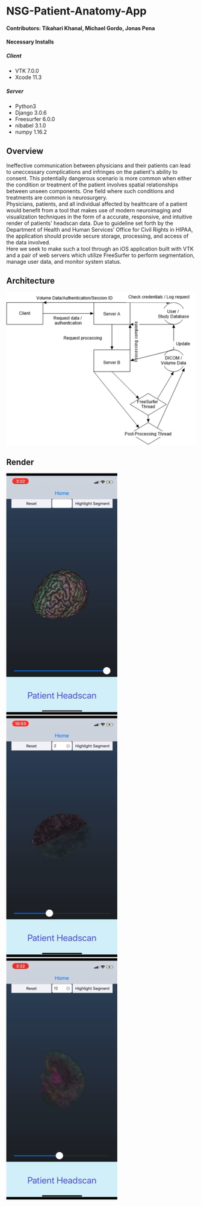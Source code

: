 # NSG-Patient-Anatomy-App
#### Contributors: Tikahari Khanal, Michael Gordo, Jonas Pena
#### Necessary Installs
##### Client
* VTK 7.0.0
* Xcode 11.3
##### Server
* Python3
* Django 3.0.6
* Freesurfer 6.0.0
* nibabel 3.1.0
* numpy 1.16.2


## Overview
Ineffective communication between physicians and their patients can lead to uneccessary complications and infringes on the patient's ability to consent. This potentially dangerous scenario is more common when either the condition or treatment of the patient involves spatial relationships between unseen components. One field where such conditions and treatments are common is neurosurgery.<br>
Physicians, patients, and all individual affected by healthcare of a patient would benefit from a tool that makes use of modern neuroimaging and visualization techniques in the form of a accurate, responsive, and intuitive render of patients' headscan data. Due to guideline set forth by the Department of Health and Human Services’ Office for Civil Rights in HIPAA, the application should provide secure storage, processing, and access of the data involved.<br>
Here we seek to make such a tool through an iOS application built with VTK and a pair of web servers which utilize FreeSurfer to perform segmentation, manage user data, and monitor system status.

## Architecture
![alt text](https://github.com/Tikahari/NSG-Patient-Anatomy-App/blob/master/img/Architecture.png)

## Render
![alt text](https://github.com/Tikahari/NSG-Patient-Anatomy-App/blob/master/img/Full.PNG)
![alt text](https://github.com/Tikahari/NSG-Patient-Anatomy-App/blob/master/img/Left%20Hemisphere.PNG)
![alt text](https://github.com/Tikahari/NSG-Patient-Anatomy-App/blob/master/img/Pituitary.PNG)
